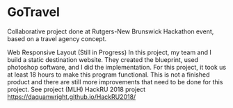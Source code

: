 # GoTravel
Collaborative project done at Rutgers-New Brunswick Hackathon event, based on a travel agency concept.

Web Responsive Layout (Still in Progress) In this project, my team and I build a static destination website. They created the blueprint, used photoshop software, and I did the implementation. For this project, it took us at least 18 hours to make this program functional. This is not a finished product and there are still more improvements that need to be done for this project. See project (MLH) HackRU 2018 project
https://daquanwright.github.io/HackRU2018/
